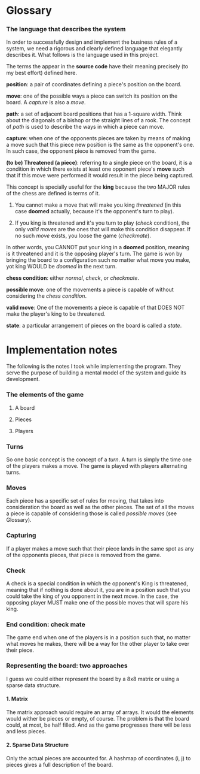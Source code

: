 # Glossary

### The language that describes the system

In order to successfully design and implement the business rules of a system, we need a rigorous and clearly defined language that elegantly describes it. What follows is the language used in this project.

The terms the appear in the **source code** have their meaning precisely (to my best effort) defined here.

**position**: a pair of coordinates defining a piece's position on the board.

**move**: one of the possible ways a piece can switch its position on the board. A _capture_ is also a _move_.

**path**: a set of adjacent board positions that has a 1-square width. Think about the diagonals of a bishop or the straight lines of a rook. The concept of _path_ is used to describe the ways in which a piece can move.

**capture**: when one of the opponents pieces are taken by means of making a move such that this piece new position is the same as the opponent's one. In such case, the opponent piece is removed from the game.

**(to be) Threatened (a piece)**: referring to a single piece on the board, it is a condition in which there exists at least one opponent piece's **move** such that if this move were performed it would result in the piece being captured.

This concept is specially useful for the **king** because the two MAJOR rules of the chess are defined is terms of it.

1. You cannot make a move that will make you king _threatened_ (in this case **doomed** actually, because it's the opponent's turn to play).

2. If you king is threatened and it's you turn to play (_check_ condition), the only _valid moves_ are the ones that will make this condition disappear. If no such _move_ exists, you loose the game (_checkmate_).

In other words, you CANNOT put your king in a **doomed** position, meaning is it threatened and it is the opposing player's turn. The game is won by bringing the board to a configuration such no matter what move you make, yot king WOULD be _doomed_ in the next turn.

**chess condition**: either _normal_, _check_, or _checkmate_.

**possible move**: one of the movements a piece is capable of without considering the _chess condition_.

**valid move**: One of the movements a piece is capable of that DOES NOT make the player's king to be threatened.

**state**: a particular arrangement of pieces on the board is called a _state_.

# Implementation notes

The following is the notes I took while implementing the program. They serve the purpose of building a mental model of the system and guide its development.

### The elements of the game

1. A board

2. Pieces

3. Players

### Turns

So one basic concept is the concept of a _turn_.
A turn is simply the time one of the players makes a move.
The game is played with players alternating turns.

### Moves

Each piece has a specific set of rules for moving, that takes into consideration the board as well as the other pieces. The set of all the moves a piece is capable of considering those is called _possible moves_ (see Glossary).

### Capturing

If a player makes a move such that their piece lands in the same spot as any of the opponents pieces, that piece is removed from the game.

### Check

A check is a special condition in which the opponent's King is threatened, meaning that if nothing is done about it, you are in a position such that you could take the king of you opponent in the next move. In the case, the opposing player MUST make one of the possible moves that will spare his king.

### End condition: check mate

The game end when one of the players is in a position such that, no matter what moves he makes, there will be a way for the other player to take over their piece.

### Representing the board: two approaches

I guess we could either represent the board by a 8x8 matrix or using a sparse data structure.

#### 1. Matrix

The matrix approach would require an array of arrays. It would the elements would wither be pieces or empty, of course. The problem is that the board could, at most, be half filled. And as the game progresses there will be less and less pieces.

#### 2. Sparse Data Structure

Only the actual pieces are accounted for. A hashmap of coordinates (i, j) to pieces gives a full description of the board.

